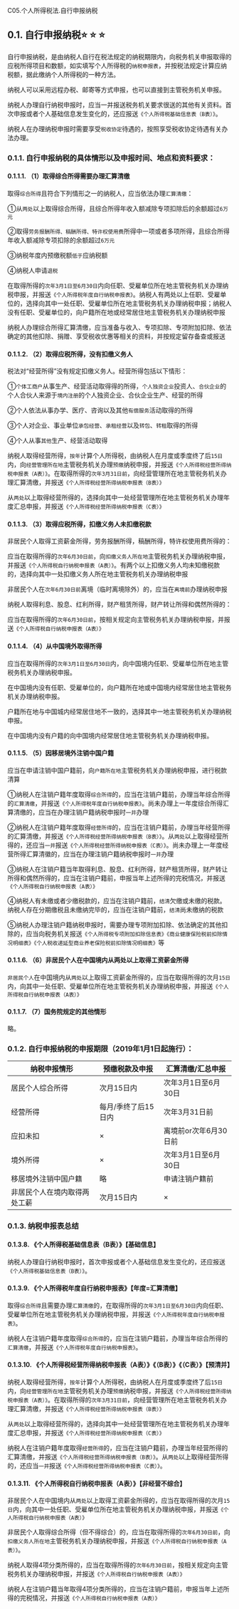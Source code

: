 C05.个人所得税法.自行申报纳税

## 0.1. 自行申报纳税:star: :star: :star: 

自行申报纳税，是由纳税人自行在税法规定的纳税期限内，向税务机关申报取得的应税所得项目和数额，如实填写个人所得税的`纳税申报表`，并按税法规定计算应纳税额，据此缴纳个人所得税的一种方法。

纳税人可以采用远程办税、邮寄等方式申报，也可以直接到主管税务机关申报。

纳税人办理自行纳税申报时，应当一并报送税务机关要求很送的其他有关资料。首次申报或者个人基础信息发生变化的，还应报送`《个人所得税基础信息表（B表）》`。

纳税人在办理纳税申报时需要享受`税收协定`待遇的，按照享受税收协定待遇有关办法办理。

### 0.1.1. 自行申报纳税的具体情形以及申报时间、地点和资料要求：

#### 0.1.1.1. （1）取得综合所得需要办理汇算清缴

取得`综合所得`且符合下列情形之一的纳税人，应当依法办理`汇算清缴`：

①从`两处`以上取得综合所得，且综合所得年收入额减除专项扣除后的余额超过`6万元`

②取得`劳务报酬所得、稿酬所得、特许权使用费`所得中一项或者多项所得，且综合所得年收入额减除专项扣除的余额超过`6万元`

③纳税年度内预缴税额`低于`应纳税额

④纳税人申请`退税`

在取得所得的`次年3月1日至6月30日`内向任职、受雇单位所在地主管税务机关办理纳税申报，并报送`《个人所得税年度自行纳税申报表》`。纳税人有两处以上任职、受雇单位的，选择向其中一处任职、受雇单位所在地主管税务机关办理纳税申报；纳税人没有任职、受雇单位的，向户籍所在地或经常居住地主管税务机关办理纳税申报

纳税人办理综合所得汇算清缴，应当准备与收入、专项扣除、专项附加扣除、依法确定的其他扣除、捐赠、享受税收优惠等相关的资料，并按规定留存备查或报送

#### 0.1.1.2. （2）取得应税所得，没有扣缴义务人

税法对“经营所得”没有规定扣缴义务人。经营所得包括以下情形：

①`个体工商户`从事生产、经营活动取得得的所得，`个人独资企业`投资人、`合伙企业`的个人合伙人来源于`境内注册`的个人独资企业、合伙企业生产、经营的所得

②个人依法从事办学、医疗、咨询以及其他`有偿服务`活动取得的所得

③个人对企业、事业单位`承包经营`、`承租经营`以及`转包`、`转租`取得的所得

④个人从事`其他`生产、经营活动取得

纳税人取得经营所得，`按年`计算个人所得税，由纳税人在月度或季度终了后`15日`内，向`经营管理所在地`主管税务机关办理`预缴`纳税申报，并报送`《个人所得税经营所得纳税申报表（A表）》`。在取得所得的`次年3月31日前`，向经营管理所在地主管税务机关办理汇算清缴，并报送`《个人所得税经营所得纳税申报表（B表）》`

从`两处`以上取得经营所得的，选择向其中一处经营管理所在地主管税务机关办理年度汇总申报，并报送`《个人所得税经营所得纳税申报表（C表）》`

#### 0.1.1.3. （3）取得应税所得，扣缴义务人未扣缴税款

非居民个人取得工资薪金所得，劳务报酬所得，稿酬所得，特许权使用费所得的：

应当在取得所得的`次年6月30日前`，向`扣缴义务人所在地`主管税务机关办理纳税申报，并报送`《个人所得税自行纳税申报表（A表）》`。有两个以上扣缴义务人均未知缴税款的，选择向其中一处扣缴义务人所在地主管税务机关办理纳税申报

非居民个人在`次年6月30日前`离境（临时离境除外）的，应当在`离境前`办理纳税申报

纳税人取得利息、股息、红利所得，财产租赁所得，财产转让所得和偶然所得的：

应当在取得所得的`次年6月30日前`，按相关规定向主管税务机关办理纳税申报，并报送`《个人所得税自行纳税申报表（A表）》`

#### 0.1.1.4. （4）从中国境外取得所得

应当在取得所得的`次年3月1日至6月30日`内，向中国境内任职、受雇单位所在地主管税务机关办理纳税申报。

在中国境内没有任职、受雇单位的，向户籍所在地或中国境内经常居住地主管税务机关办理纳税申报。

户籍所在地与中国城内经常居住地不一致的，选择其中一地主管税务机关办理纳税申报。

在中国境内没有户籍的向中国境内经常居住地主管税务机关办理纳税申报。

#### 0.1.1.5. （5）因移居境外注销中国户籍

应当在申请注销中国户籍前，向`户籍所在地`主管税务机关办理纳税申报，进行税款清算

①纳税人在注销户籍年度取得`综合所得`的，应当在注销户籍前，办理当年综合所得的`汇算清缴`，并报送`《个人所得税年度自行纳税申报表》`。尚未办理上一年度综合所得汇算清缴的，应当在办理注销户籍纳税申报时`一并`办理

②纳税人在注销户籍年度取得`经营所得`的，应当在注销户籍前，办理当年经营所得的汇算清缴，并报送`《个人所得税经营所得纳税申报表（B表）》`。从`两处`以上取得经营所得的，还应当`一并`报送`《个人所得税经营所得纳税申报表（C表）》`。尚未办理上一年度经营所得汇算清徽的，应当在办理注销户籍纳税申报时`一并`办理

③纳税人在注销户籍当年取得利息、股息、红利所得，财产租赁所得，财产转让所得和偶然所得的，应当在注销户籍前，申报当年上述所得的完税情况，并报送`《个人所得税自行纳税申报表（A表）》`

④纳税人有未缴或者少缴税款的，应当在注销户籍前，`结清`欠缴或未缴的税款。纳税人存在分期缴税且未缴纳完毕的，应当在注销户籍前，`结清`尚未缴纳的税款

⑤纳税人办理注销户籍纳税申报时，需要办理专项附加扣除、依法确定的其他扣除的，应当向税务机关报送`《个人所得税专项附加扣除信息表》《商业健康保险税前扣除情况明细表》《个人税收递延型商业养老保险税前扣除情况明细表》`等

#### 0.1.1.6. （6）非居民个人在中国境内从两处以上取得工资薪金所得

`非居民个人`在中国境内从`两处`以上取得工资薪金所得的，应当在取得所得的次月`15日`内，向其中一处任职、受雇单位所在地主管税务机关办理纳税申报，并报送`《个人所得税自行纳税申报表（A表）》`

#### 0.1.1.7. （7）国务院规定的其他情形

略。

### 0.1.2. 自行申报纳税的申报期限（2019年1月1日起施行）：

| 纳税申报情形                 | 预缴税款及申报      | 汇算清缴/汇总申报     |
|------------------------------|---------------------|-----------------------|
| 居民个人综合所得             | 次月15日内          | 次年3月1日至6月30日   |
| 经营所得                     | 每月/季终了后15日内 | 次年3月31日前         |
| 应扣未扣                     | ×                   | 离境前or次年6月30日前 |
| 境外所得                     | ×                   | 次年3月1日至6月30日   |
| 移居境外注销中国户籍         | 略                  | 申请注销户籍前        |
| 非居民个人在境内取得两处工薪 | 次月15日内          | ×                     |

### 0.1.3. 纳税申报表总结

#### 0.1.3.8. 《个人所得税基础信息表（B表）》【基础信息】

纳税人办理自行纳税申报时，首次申报或者个人基础信息发生变化的，还应报送`《个人所得税基础信息表（B表）》`。

#### 0.1.3.9. 《个人所得税年度自行纳税申报表》【年度=汇算清缴】

取得`综合所得`且需要办理`汇算清缴`的，在取得所得的`次年3月1日至6月30日`内向任职、受雇单位所在地主管税务机关办理纳税申报，并报送`《个人所得税年度自行纳税申报表》`。

纳税人在注销户籍年度取得`综合所得`的，应当在注销户籍前，办理当年综合所得的`汇算清缴`，并报送`《个人所得税年度自行纳税申报表》`。

#### 0.1.3.10. 《个人所得税经营所得纳税申报表（A表）》《（B表）》《（C表）》【预清并】

纳税人取得经营所得，`按年`计算个人所得税，由纳税人在月度或季度终了后`15日`内，向`经营管理所在地`主管税务机关办理`预缴`纳税申报，并报送`《个人所得税经营所得纳税申报表（A表）》`。在取得所得的`次年3月31日前`，向经营管理所在地主管税务机关办理汇算清缴，并报送`《个人所得税经营所得纳税申报表（B表）》`

从`两处`以上取得经营所得的，选择向其中一处经营管理所在地主管税务机关办理年度汇总申报，并报送`《个人所得税经营所得纳税申报表（C表）》`

纳税人在注销户籍年度取得`经营所得`的，应当在注销户籍前，办理当年经营所得的汇算清缴，并报送`《个人所得税经营所得纳税申报表（B表）》`。从`两处`以上取得经营所得的，还应当`一并`报送`《个人所得税经营所得纳税申报表（C表）》`。

#### 0.1.3.11. 《个人所得税自行纳税申报表（A表）》【非经营不综合】

非居民个人在中国境内从`两处`以上取得工资薪金所得的，应当在取得所得的次月`15日`内，向其中一处任职、受雇单位所在地主管税务机关办理纳税申报，并报送`《个人所得税自行纳税申报表（A表）》`

非居民个人取得综合所得（但不得综合）的，应当在取得所得的`次年6月30日前`，向`扣缴义务人所在地`主管税务机关办理纳税申报，并报送`《个人所得税自行纳税申报表（A表）》`。

纳税人取得4项分类所得的，应当在取得所得的`次年6月30日前`，按相关规定向主管税务机关办理纳税申报，并报送`《个人所得税自行纳税申报表（A表）》`

纳税人在注销户籍当年取得4项分类所得的，应当在注销户籍前，申报当年上述所得的完税情况，并报送`《个人所得税自行纳税申报表（A表）》`
